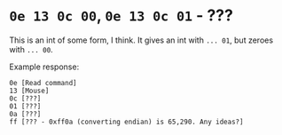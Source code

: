 # `0e 13 0c 00`, `0e 13 0c 01` - ???

This is an int of some form, I think. It gives an int with `... 01`, but zeroes with `... 00`.

Example response:

```
0e [Read command]
13 [Mouse]
0c [???]
01 [???]
0a [???]
ff [??? - 0xff0a (converting endian) is 65,290. Any ideas?]
```
